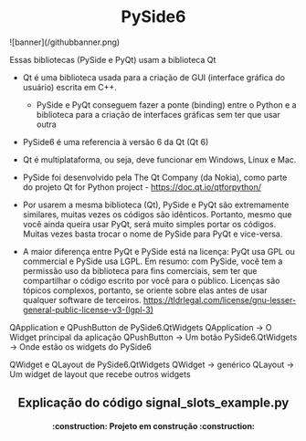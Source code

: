 <h1 align="center"> PySide6 </h1>
<!-- ![githubbanner](https://github.com/pcmoraesmenezes/Pyside6/assets/105931834/2b6beb94-3e14-4af5-bbda-f64f3027696b)
 -->
 ![banner](/githubbanner.png)

 Essas bibliotecas (PySide e PyQt) usam a biblioteca Qt
  - Qt é uma biblioteca usada para a criação de GUI (interface gráfica
    do usuário) escrita em C++.
    - PySide e PyQt conseguem fazer a ponte (binding) entre o Python e a
    biblioteca para a criação de interfaces gráficas sem ter que usar outra

  - PySide6 é uma referencia à versão 6 da Qt (Qt 6)
  - Qt é multiplataforma, ou seja, deve funcionar em Windows, Linux e Mac.

 - PySide foi desenvolvido pela The Qt Company (da Nokia), como parte do
    projeto Qt for Python project - https://doc.qt.io/qtforpython/
  - Por usarem a mesma biblioteca (Qt), PySide e PyQt são extremamente
    similares, muitas vezes os códigos são idênticos. Portanto, mesmo que você
    ainda queira usar PyQt, será muito simples portar os códigos. Muitas vezes
    basta trocar o nome de PySide para PyQt e vice-versa.
  - A maior diferença entre PyQt e PySide está na licença:
    PyQt usa GPL ou commercial e PySide usa LGPL.
    Em resumo: com PySide, você tem a permissão uso da biblioteca para fins
    comerciais, sem ter que compartilhar o código escrito por você para o
    público.
    Licenças são tópicos complexos, portanto, se oriente sobre elas
    antes de usar qualquer software de terceiros.
    https://tldrlegal.com/license/gnu-lesser-general-public-license-v3-(lgpl-3)

 QApplication e QPushButton de PySide6.QtWidgets
  QApplication -> O Widget principal da aplicação
  QPushButton -> Um botão
  PySide6.QtWidgets -> Onde estão os widgets do PySide6

 QWidget e QLayout de PySide6.QtWidgets
  QWidget -> genérico
  QLayout -> Um widget de layout que recebe outros widgets

<h2 align="center"> Explicação do código signal_slots_example.py </h2>

<h4 align="center"> 
    :construction:  Projeto em construção  :construction:
</h4>
